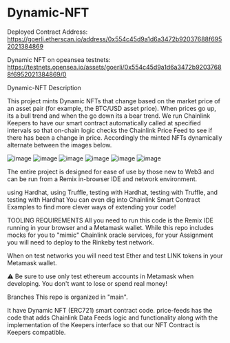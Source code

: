 # Dynamic-NFT

Deployed Contract Address:
https://goerli.etherscan.io/address/0x554c45d9a1d6a3472b92037688f6952021384869
 
 Dynamic NFT on opeansea testnets:
 https://testnets.opensea.io/assets/goerli/0x554c45d9a1d6a3472b92037688f6952021384869/0
 
Dynamic-NFT Description


This project mints Dynamic NFTs that change based on the market price of an asset pair (for example, the BTC/USD asset price). When prices go up, its a bull trend and when the go down its a bear trend. We run Chainlink Keepers to have our smart contract automatically called at specified intervals so that on-chain logic checks the Chainlink Price Feed to see if there has been a change in price. Accordingly the minted NFTs dynamically alternate between the images below.

 ![image](https://user-images.githubusercontent.com/75687649/198516307-5a09b3f4-09cd-4dab-a75d-a9d775d93dc0.png)
![image](https://user-images.githubusercontent.com/75687649/198516370-1f87c4ee-b75f-4be9-b489-a51ec1d509f7.png)
![image](https://user-images.githubusercontent.com/75687649/198516417-99be191a-0aa6-4bcf-a130-d7b72852700b.png)
![image](https://user-images.githubusercontent.com/75687649/198516460-b2b15483-3b95-407a-aa85-a970a0568234.png)
![image](https://user-images.githubusercontent.com/75687649/198516495-12441e4a-f6ab-47c5-b7a6-2371d1e48349.png)
![image](https://user-images.githubusercontent.com/75687649/198516525-86e51466-77a5-4e9c-85c4-bb1566fd4ed5.png) 

     

The entire project is designed for ease of use by those new to Web3 and can be run from a Remix in-browser IDE and network environment.

using Hardhat,
using Truffle,
testing with Hardhat,
testing with Truffle, and
testing with Hardhat
You can even dig into Chainlink Smart Contract Examples to find more clever ways of extending your code!

TOOLING REQUIREMENTS
All you need to run this code is the Remix IDE running in your browser and a Metamask wallet. While this repo includes mocks for you to "mimic" Chainlink oracle services, for your Assignment you will need to deploy to the Rinkeby test network.

When on test networks you will need test Ether and test LINK tokens in your Metamask wallet.

⚠️ Be sure to use only test ethereum accounts in Metamask when developing. You don't want to lose or spend real money!

Branches
This repo is organized in "main". 

  It have Dynamic NFT (ERC721) smart contract code.
price-feeds has the code that adds Chainlink Data Feeds logic and functionality along with the implementation of the Keepers interface so that our NFT Contract is Keepers compatible.


